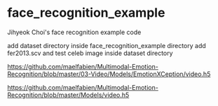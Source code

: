 # face_recognition_example
Jihyeok Choi's face recognition example code

add dataset directory inside face_recognition_example directory
add fer2013.scv and test celeb image inside dataset directory

https://github.com/maelfabien/Multimodal-Emotion-Recognition/blob/master/03-Video/Models/EmotionXCeption/video.h5

https://github.com/maelfabien/Multimodal-Emotion-Recognition/blob/master/Models/video.h5